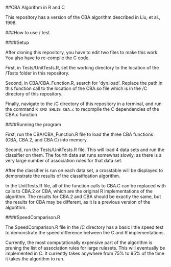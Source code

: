##CBA Algorithm in R and C

This repository has a version of the CBA algorithm described in Liu, et al., 1998.

###How to use / test

####Setup

After cloning this repository, you have to edit two files to make this work. You also have to re-compile the C code.

First, in Tests/UnitTests.R, set the working directory to the location of the /Tests folder in this repository.

Second, in CBA/CBA_Function.R, search for 'dyn.load'. Replace the path in this function call to the location of the CBA.so file which is in the /C directory of this repository.

Finally, navigate to the /C directory of this repository in a terminal, and run the command `R CMD SHLIB CBA.c` to recompile the C dependencies of the CBA.c function

####Running the program

First, run the CBA/CBA_Function.R file to load the three CBA functions (CBA, CBA.2, and CBA.C) into memory.

Second, run the Tests/UnitTests.R file. This will load 4 data sets and run the classifier on them. The fourth data set runs somewhat slowly, as there is a very large number of association rules for that data set.

After the classifier is run on each data set, a crosstable will be displayed to demonstrate the results of the classification algorithm.

In the UnitTests.R file, all of the function calls to CBA.C can be replaced with calls to CBA.2 or CBA, which are the original R implementations of the algorithm. The results for CBA.2 and CBA should be exactly the same, but the results for CBA may be different, as it is a previous version of the algorithm.

####SpeedComparison.R

The SpeedComparison.R file in the /C directory has a basic little speed test to demonstrate the speed difference between the C and R implementations. 

Currently, the most computationally expensive part of the algorithm is pruning the list of association rules for large rulesets. This will eventually be implemented in C. It currently takes anywhere from 75% to 95% of the time it takes the algorithm to run.
